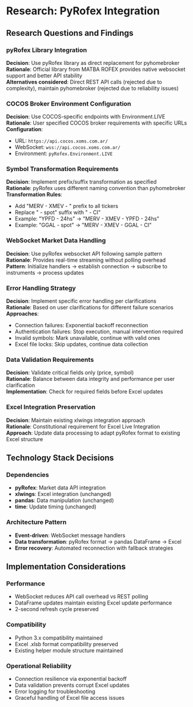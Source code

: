 # Research: PyRofex Integration

## Research Questions and Findings

### pyRofex Library Integration
**Decision**: Use pyRofex library as direct replacement for pyhomebroker  
**Rationale**: Official library from MATBA ROFEX provides native websocket support and better API stability  
**Alternatives considered**: Direct REST API calls (rejected due to complexity), maintain pyhomebroker (rejected due to reliability issues)

### COCOS Broker Environment Configuration  
**Decision**: Use COCOS-specific endpoints with Environment.LIVE  
**Rationale**: User specified COCOS broker requirements with specific URLs  
**Configuration**:
- URL: `https://api.cocos.xoms.com.ar/`
- WebSocket: `wss://api.cocos.xoms.com.ar/`
- Environment: `pyRofex.Environment.LIVE`

### Symbol Transformation Requirements
**Decision**: Implement prefix/suffix transformation as specified  
**Rationale**: pyRofex uses different naming convention than pyhomebroker  
**Transformation Rules**:
- Add "MERV - XMEV - " prefix to all tickers
- Replace " - spot" suffix with " - CI"
- Example: "YPFD - 24hs" → "MERV - XMEV - YPFD - 24hs"
- Example: "GGAL - spot" → "MERV - XMEV - GGAL - CI"

### WebSocket Market Data Handling
**Decision**: Use pyRofex websocket API following sample pattern  
**Rationale**: Provides real-time streaming without polling overhead  
**Pattern**: Initialize handlers → establish connection → subscribe to instruments → process updates

### Error Handling Strategy  
**Decision**: Implement specific error handling per clarifications  
**Rationale**: Based on user clarifications for different failure scenarios  
**Approaches**:
- Connection failures: Exponential backoff reconnection
- Authentication failures: Stop execution, manual intervention required
- Invalid symbols: Mark unavailable, continue with valid ones  
- Excel file locks: Skip updates, continue data collection

### Data Validation Requirements
**Decision**: Validate critical fields only (price, symbol)  
**Rationale**: Balance between data integrity and performance per user clarification  
**Implementation**: Check for required fields before Excel updates

### Excel Integration Preservation
**Decision**: Maintain existing xlwings integration approach  
**Rationale**: Constitutional requirement for Excel Live Integration  
**Approach**: Update data processing to adapt pyRofex format to existing Excel structure

## Technology Stack Decisions

### Dependencies
- **pyRofex**: Market data API integration
- **xlwings**: Excel integration (unchanged)
- **pandas**: Data manipulation (unchanged)  
- **time**: Update timing (unchanged)

### Architecture Pattern
- **Event-driven**: WebSocket message handlers
- **Data transformation**: pyRofex format → pandas DataFrame → Excel
- **Error recovery**: Automated reconnection with fallback strategies

## Implementation Considerations

### Performance
- WebSocket reduces API call overhead vs REST polling
- DataFrame updates maintain existing Excel update performance
- 2-second refresh cycle preserved

### Compatibility  
- Python 3.x compatibility maintained
- Excel .xlsb format compatibility preserved
- Existing helper module structure maintained

### Operational Reliability
- Connection resilience via exponential backoff
- Data validation prevents corrupt Excel updates
- Error logging for troubleshooting
- Graceful handling of Excel file access issues